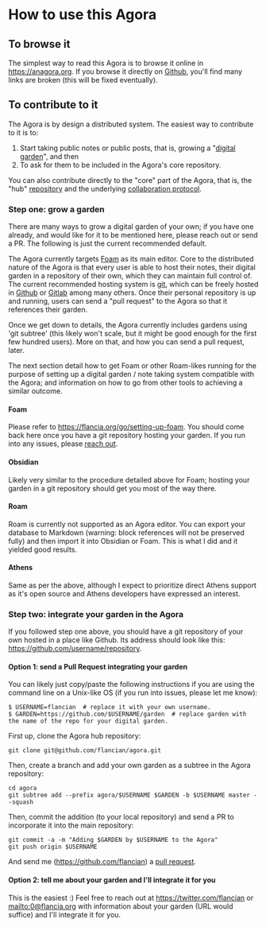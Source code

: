 # How to use this Agora

## To browse it
The simplest way to read this Agora is to browse it online in https://anagora.org. If you browse it directly on [Github](https://flancia.org/go/agora-git), you'll find many links are broken (this will be fixed eventually).

## To contribute to it
The Agora is by design a distributed system. The easiest way to contribute to it is to:

1. Start taking public notes or public posts, that is, growing a "[digital garden](https://flancia.org/go/digital-garden)", and then
1. To ask for them to be included in the Agora's core repository.

You can also contribute directly to the "core" part of the Agora, that is, the "hub" [repository](https://flancia.org/go/agora-git) and the underlying [collaboration protocol](https://flancia.org/go/agora-protocol).

### Step one: grow a garden

There are many ways to grow a digital garden of your own; if you have one already, and would like for it to be mentioned here, please reach out or send a PR. The following is just the current recommended default.

The Agora currently targets [Foam](https://flancia.org/go/foam) as its main editor. Core to the distributed nature of the Agora is that every user is able to host their notes, their digital garden in a repository of their own, which they can maintain full control of. The current recommended hosting system is [git](https://flancia.org/go/git), which can be freely hosted in [Github](https://github.com) or [Gitlab](https://gitlab.com) among many others. Once their personal repository is up and running, users can send a "pull request" to the Agora so that it references their garden.

Once we get down to details, the Agora currently includes gardens using 'git subtree' (this likely won't scale, but it might be good enough for the first few hundred users). More on that, and how you can send a pull request, later.

The next section detail how to get Foam or other Roam-likes running for the purpose of setting up a digital garden / note taking system compatible with the Agora; and information on how to go from other tools to achieving a similar outcome.

#### Foam
Please refer to https://flancia.org/go/setting-up-foam. You should come back here once you have a git repository hosting your garden. If you run into any issues, please [reach out](https://flancia.org/go/twitter).

#### Obsidian
Likely very similar to the procedure detailed above for Foam; hosting your garden in a git repository should get you most of the way there.

#### Roam
Roam is currently not supported as an Agora editor. You can export your database to Markdown (warning: block references will not be preserved fully) and then import it into Obsidian or Foam. This is what I did and it yielded good results.

#### Athens
Same as per the above, although I expect to prioritize direct Athens support as it's open source and Athens developers have expressed an interest.

### Step two: integrate your garden in the Agora
If you followed step one above, you should have a git repository of your own hosted in a place like Github. Its address should look like this: <https://github.com/username/repository>. 

#### Option 1: send a Pull Request integrating your garden
You can likely just copy/paste the following instructions if you are using the command line on a Unix-like OS (if you run into issues, please let me know):

```
$ USERNAME=flancian  # replace it with your own username.
$ GARDEN=https://github.com/$USERNAME/garden  # replace garden with the name of the repo for your digital garden.
```

First up, clone the Agora hub repository:

```
git clone git@github.com/flancian/agora.git
```

Then, create a branch and add your own garden as a subtree in the Agora repository:
```
cd agora
git subtree add --prefix agora/$USERNAME $GARDEN -b $USERNAME master --squash
```

Then, commit the addition (to your local repository) and send a PR to incorporate it into the main repository:

```
git commit -a -m "Adding $GARDEN by $USERNAME to the Agora"
git push origin $USERNAME
```

And send me (<https://github.com/flancian>) a [pull request](https://docs.github.com/en/free-pro-team@latest/github/collaborating-with-issues-and-pull-requests/creating-a-pull-request).

#### Option 2: tell me about your garden and I'll integrate it for you
This is the easiest :) Feel free to reach out at <https://twitter.com/flancian> or <mailto:0@flancia.org> with information about your garden (URL would suffice) and I'll integrate it for you.
